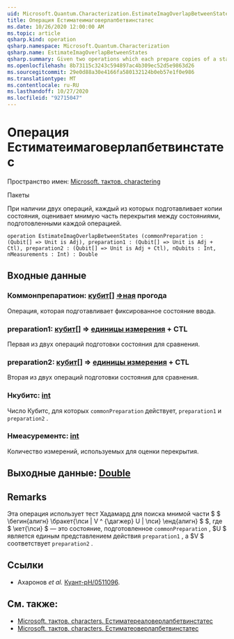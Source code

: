 ```yaml
---
uid: Microsoft.Quantum.Characterization.EstimateImagOverlapBetweenStates
title: Операция Естиматеимаговерлапбетвинстатес
ms.date: 10/26/2020 12:00:00 AM
ms.topic: article
qsharp.kind: operation
qsharp.namespace: Microsoft.Quantum.Characterization
qsharp.name: EstimateImagOverlapBetweenStates
qsharp.summary: Given two operations which each prepare copies of a state, estimates the imaginary part of the overlap between the states prepared by each operation.
ms.openlocfilehash: 8b73115c3243c594897ac4b309ec52d5e9863d26
ms.sourcegitcommit: 29e0d88a30e4166fa580132124b0eb57e1f0e986
ms.translationtype: MT
ms.contentlocale: ru-RU
ms.lasthandoff: 10/27/2020
ms.locfileid: "92715047"
---
```

# <a name="estimateimagoverlapbetweenstates-operation"></a>Операция Естиматеимаговерлапбетвинстатес

Пространство имен: [Microsoft. тактов. charactering](xref:Microsoft.Quantum.Characterization)

Пакеты [](https://nuget.org/packages/)


При наличии двух операций, каждый из которых подготавливает копии состояния, оценивает мнимую часть перекрытия между состояниями, подготовленными каждой операцией.

```qsharp
operation EstimateImagOverlapBetweenStates (commonPreparation : (Qubit[] => Unit is Adj), preparation1 : (Qubit[] => Unit is Adj + Ctl), preparation2 : (Qubit[] => Unit is Adj + Ctl), nQubits : Int, nMeasurements : Int) : Double
```


## <a name="input"></a>Входные данные

### <a name="commonpreparation--qubit--unit-adj"></a>Коммонпрепаратион: [кубит](xref:microsoft.quantum.lang-ref.qubit)[] [=>ная](xref:microsoft.quantum.lang-ref.unit) прогода

Операция, которая подготавливает фиксированное состояние ввода.


### <a name="preparation1--qubit--unit-adj--ctl"></a>preparation1: [кубит](xref:microsoft.quantum.lang-ref.qubit)[] => [единицы измерения](xref:microsoft.quantum.lang-ref.unit) + CTL

Первая из двух операций подготовки состояния для сравнения.


### <a name="preparation2--qubit--unit-adj--ctl"></a>preparation2: [кубит](xref:microsoft.quantum.lang-ref.qubit)[] => [единицы измерения](xref:microsoft.quantum.lang-ref.unit) + CTL

Вторая из двух операций подготовки состояния для сравнения.


### <a name="nqubits--int"></a>Нкубитс: [int](xref:microsoft.quantum.lang-ref.int)

Число Кубитс, для которых `commonPreparation` действует, `preparation1` и `preparation2` .


### <a name="nmeasurements--int"></a>Нмеасурементс: [int](xref:microsoft.quantum.lang-ref.int)

Количество измерений, используемых для оценки перекрытия.



## <a name="output--double"></a>Выходные данные: [Double](xref:microsoft.quantum.lang-ref.double)



## <a name="remarks"></a>Remarks

Эта операция использует тест Хадамард для поиска мнимой части $ $ \бегин{алигн} \бракет{\пси | V ^ {\дагжер} U | \пси} \енд{алигн} $ $, где $ \кет{\пси} $ — это состояние, подготовленное `commonPreparation` , $U $ является единым представлением действия `preparation1` , а $V $ соответствует `preparation2` .

## <a name="references"></a>Ссылки

- Ахаронов *et al.* [Куант-pH/0511096](https://arxiv.org/abs/quant-ph/0511096).

## <a name="see-also"></a>См. также:

- [Microsoft. тактов. characters. Естиматереаловерлапбетвинстатес](xref:Microsoft.Quantum.Characterization.EstimateRealOverlapBetweenStates)
- [Microsoft. тактов. characters. Естиматеоверлапбетвинстатес](xref:Microsoft.Quantum.Characterization.EstimateOverlapBetweenStates)